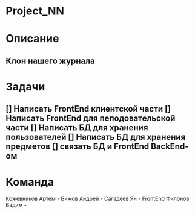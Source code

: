 # Project_NN
# Описание
Клон нашего журнала
---
# Задачи
[] Написать FrontEnd клиентской части
[] Написать FrontEnd для пеподовательской части
[] Написать БД для хранения пользователей
[] Написать БД для хранения предметов
[] связать БД и FrontEnd BackEnd-ом
---
# Команда
Кожевников Артем - 
Бижов Андрей - 
Сагадеев Ян - FrontEnd
Филонов Вадим -
